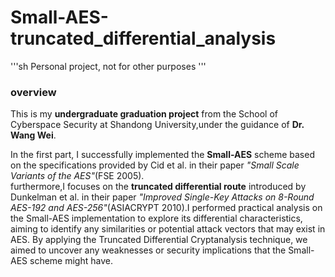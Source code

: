 # Small-AES-truncated_differential_analysis

'''sh
Personal project, not for other purposes
'''

### overview
This is my **undergraduate graduation project** from the School of Cyberspace Security at Shandong University,under the guidance of **Dr. Wang Wei**.

In the first part, I successfully implemented the **Small-AES** scheme based on the specifications provided by Cid et al. in their paper *"Small Scale Variants of the AES"*(FSE 2005).<br>
furthermore,I focuses on the **truncated differential route** introduced by Dunkelman et al. in their paper *"Improved Single-Key Attacks on 8-Round AES-192 and AES-256"*(ASIACRYPT 2010).I performed practical analysis on the Small-AES implementation to explore its differential characteristics, aiming to identify any similarities or potential attack vectors that may exist in AES. By applying the Truncated Differential Cryptanalysis technique, we aimed to uncover any weaknesses or security implications that the Small-AES scheme might have.

